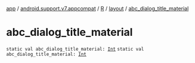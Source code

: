 [app](../../../index.md) / [android.support.v7.appcompat](../../index.md) / [R](../index.md) / [layout](index.md) / [abc_dialog_title_material](./abc_dialog_title_material.md)

# abc_dialog_title_material

`static val abc_dialog_title_material: `[`Int`](https://kotlinlang.org/api/latest/jvm/stdlib/kotlin/-int/index.html)
`static val abc_dialog_title_material: `[`Int`](https://kotlinlang.org/api/latest/jvm/stdlib/kotlin/-int/index.html)